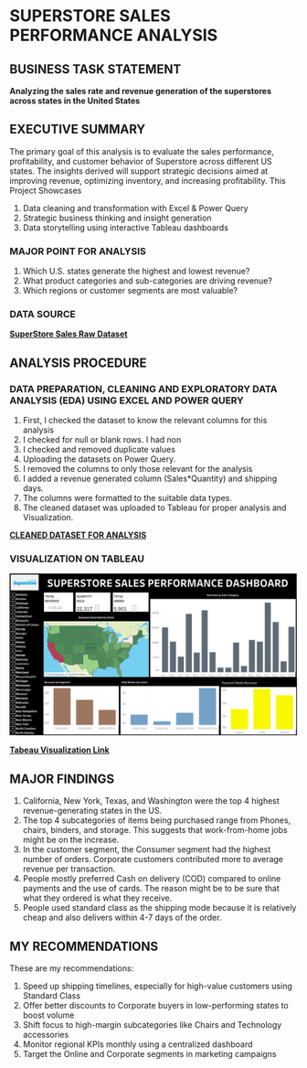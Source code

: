 # SUPERSTORE SALES PERFORMANCE ANALYSIS

## BUSINESS TASK STATEMENT
**Analyzing the sales rate and revenue generation of the superstores across states in the United States** 


## EXECUTIVE SUMMARY
The primary goal of this analysis is to evaluate the sales performance, profitability, and customer behavior of Superstore across different US states. The insights derived will support strategic decisions aimed at improving revenue, optimizing inventory, and increasing profitability.
This Project Showcases
1. Data cleaning and transformation with Excel & Power Query
2. Strategic business thinking and insight generation
3. Data storytelling using interactive Tableau dashboards

### MAJOR POINT FOR ANALYSIS
1.  Which U.S. states generate the highest and lowest revenue?
2.  What product categories and sub-categories are driving revenue?
3.  Which regions or customer segments are most valuable?

### DATA SOURCE
**[SuperStore Sales Raw Dataset](SuperStore-Sales-DataSet.xlsx)**


## ANALYSIS PROCEDURE

### DATA PREPARATION, CLEANING AND EXPLORATORY DATA ANALYSIS (EDA) USING EXCEL AND POWER QUERY
1. First, I checked the dataset to know the relevant columns for this analysis
2. I checked for null or blank rows. I had non
3. I checked and removed duplicate values
4. Uploading the datasets on Power Query.
5. I removed the columns to only those relevant for the analysis
6. I added a revenue generated column (Sales*Quantity) and shipping days.
7. The columns were formatted to the suitable data types.
8. The cleaned dataset was uploaded to Tableau for proper analysis and Visualization.

**[CLEANED DATASET FOR ANALYSIS](US-Border-Crossing-Cleaned-Dataset.xlsx)**


### VISUALIZATION ON TABLEAU
![image](Dashboard.png)


**[Tabeau Visualization Link](https://public.tableau.com/views/SuperstoreSalesPerformanceDashboard_17438202256240/Dashboard1?:language=en-US&:sid=&:redirect=auth&:display_count=n&:origin=viz_share_link)**

## MAJOR FINDINGS
1. California, New York, Texas, and Washington were the top 4 highest revenue-generating states in the US.
2. The top 4 subcategories of items being purchased range from Phones, chairs, binders, and storage. This suggests that work-from-home jobs might be on the increase.
3. In the customer segment, the Consumer segment had the highest number of orders. Corporate customers contributed more to average revenue per transaction.
4. People mostly preferred Cash on delivery (COD) compared to online payments and the use of cards. The reason might be to be sure that what they ordered is what they receive.
5. People used standard class as the shipping mode because it is relatively cheap and also delivers within 4-7 days of the order.

## MY RECOMMENDATIONS

These are my recommendations:
1.  Speed up shipping timelines, especially for high-value customers using Standard Class
2.  Offer better discounts to Corporate buyers in low-performing states to boost volume
3.  Shift focus to high-margin subcategories like Chairs and Technology accessories
4.  Monitor regional KPIs monthly using a centralized dashboard
5.  Target the Online and Corporate segments in marketing campaigns 









